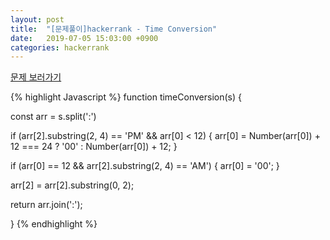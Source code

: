 ```yaml
---
layout: post
title:  "[문제풀이]hackerrank - Time Conversion"
date:   2019-07-05 15:03:00 +0900
categories: hackerrank
---
```


[문제 보러가기][site_address]

{% highlight Javascript %}
function timeConversion(s) {

const arr = s.split(':')

if (arr[2].substring(2, 4) == 'PM' && arr[0] < 12) {
    arr[0] = Number(arr[0]) + 12 === 24 ? '00' : Number(arr[0]) + 12;
}

if (arr[0] == 12 && arr[2].substring(2, 4) == 'AM') {
    arr[0] = '00';
} 

arr[2] = arr[2].substring(0, 2);

return arr.join(':');

}
{% endhighlight %}

[site_address]: https://www.hackerrank.com/challenges/time-conversion/problem